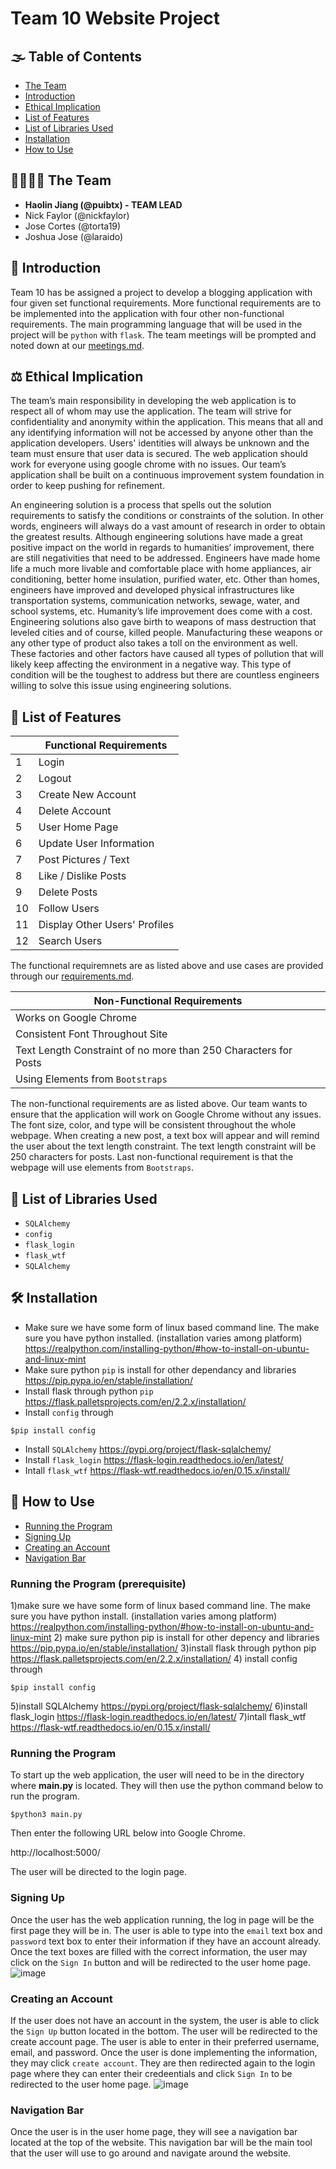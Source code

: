# Team 10 Website Project

## :fog: Table of Contents
- [The Team](https://github.com/puibtx/131-Team10/blob/master/readme%20(1).md#family_man_man_boy_boythe-team)
- [Introduction](https://github.com/puibtx/131-Team10/blob/master/readme%20(1).md#deciduous_treeintroduction)
- [Ethical Implication](https://github.com/puibtx/131-Team10/blob/master/readme%20(1).md#balance_scale-ethical-implication)
- [List of Features](https://github.com/puibtx/131-Team10/blob/master/readme%20(1).md#1st_place_medal-list-of-features)
- [List of Libraries Used](https://github.com/puibtx/131-Team10/blob/master/readme%20(1).md#abacus-list-of-libraries-used)
- [Installation](https://github.com/puibtx/131-Team10/blob/master/readme%20(1).md#hammer_and_wrench-installation)
- [How to Use](https://github.com/puibtx/131-Team10/blob/master/readme%20(1).md#rockethow-to-use)

## :family_man_man_boy_boy:	The Team
- **Haolin Jiang (@puibtx)   - TEAM LEAD**
- Nick Faylor (@nickfaylor)
- Jose Cortes (@torta19)
- Joshua Jose (@laraido)

## :deciduous_tree:	Introduction 

Team 10 has be assigned a project to develop a blogging application with four given set functional requirements. More functional requirements are to be implemented into the application with four other non-functional requirements. The main programming language that will be used in the project will be `python` with `flask`. The team meetings will be prompted and noted down at our [meetings.md](https://github.com/puibtx/131-Team10/blob/master/meetings.md).

## :balance_scale: Ethical Implication

The team’s main responsibility in developing the web application is to respect all of whom may use the application. The team will strive for confidentiality and anonymity within the application. This means that all and any identifying information will not be accessed by anyone other than the application developers. Users' identities will always be unknown and the team must ensure that user data is secured. The web application should work for everyone using google chrome with no issues. Our team’s application shall be built on a continuous improvement system foundation in order to keep pushing for refinement.

An engineering solution is a process that spells out the solution requirements to satisfy the conditions or constraints of the solution. In other words, engineers will always do a vast amount of research in order to obtain the greatest results. Although engineering solutions have made a great positive impact on the world in regards to humanities’ improvement, there are still negativities that need to be addressed. Engineers have made home life a much more livable and comfortable place with home appliances, air conditioning, better home insulation, purified water, etc. Other than homes, engineers have improved and developed physical infrastructures like transportation systems, communication networks, sewage, water, and school systems, etc. Humanity’s life improvement does come with a cost. Engineering solutions also gave birth to weapons of mass destruction that leveled cities and of course, killed people. Manufacturing these weapons or any other type of product also takes a toll on the environment as well. These factories and other factors have caused all types of pollution that will likely keep affecting the environment in a negative way. This type of condition will be the toughest to address but there are countless engineers willing to solve this issue using engineering solutions.

## :1st_place_medal: List of Features

|     |  **Functional Requirements**    | 
| -   | --------------------------      | 
| 1   | Login                           | 
| 2   | Logout                          | 
| 3   | Create New Account              |       
| 4   | Delete Account                  |       
| 5   | User Home Page                  |            
| 6   | Update User Information         |          
| 7   | Post Pictures / Text            |         
| 8   | Like / Dislike Posts            |           
| 9   | Delete Posts                    |         
| 10  | Follow Users                    |         
| 11  | Display Other Users' Profiles   |         
| 12  | Search Users                    |   

The functional requiremnets are as listed above and use cases are provided through our [requirements.md](https://github.com/puibtx/131-Team10/blob/master/requirements.md).

| **Non-Functional Requirements**                                 | 
| --------------------------------------------------------------- | 
| Works on Google Chrome                                          |     
| Consistent Font Throughout Site                                 |    
| Text Length Constraint of no more than 250 Characters for Posts |      
| Using Elements from `Bootstraps`                                | 

The non-functional requirements are as listed above. Our team wants to ensure that the application will work on Google Chrome without any issues. The font size, color, and type will be consistent throughout the whole webpage. When creating a new post, a text box will appear and will remind the user about the text length constraint. The text length constraint will be 250 characters for posts. Last non-functional requirement is that the webpage will use elements from `Bootstraps`.

## :abacus: List of Libraries Used

- `SQLAlchemy`
- `config`
- `flask_login`
- `flask_wtf`
- `SQLAlchemy`


## :hammer_and_wrench: Installation

- Make sure we have some form of linux based command line. The make sure you have python installed. (installation varies among platform) 
https://realpython.com/installing-python/#how-to-install-on-ubuntu-and-linux-mint
- Make sure python `pip` is install for other dependancy and libraries
https://pip.pypa.io/en/stable/installation/
- Install flask through python `pip`
https://flask.palletsprojects.com/en/2.2.x/installation/
- Install `config` through 
```
$pip install config

```
- Install `SQLAlchemy`
https://pypi.org/project/flask-sqlalchemy/
- Install `flask_login`
https://flask-login.readthedocs.io/en/latest/
- Intall `flask_wtf`
https://flask-wtf.readthedocs.io/en/0.15.x/install/


## :rocket:	How to Use

- [Running the Program](https://github.com/puibtx/131-Team10/blob/master/readme%20(1).md#running-the-program)
- [Signing Up](https://github.com/puibtx/131-Team10/blob/master/readme%20(1).md#signing-up)
- [Creating an Account](https://github.com/puibtx/131-Team10/blob/master/readme%20(1).md#creating-an-account)
- [Navigation Bar](https://github.com/puibtx/131-Team10/blob/master/readme%20(1).md#navigation-bar)
### Running the Program (prerequisite)
1)make sure we have some form of linux based command line. The make sure you have python install. (installation varies among platform) 
https://realpython.com/installing-python/#how-to-install-on-ubuntu-and-linux-mint
2) make sure python pip is install for other depency and libraries
https://pip.pypa.io/en/stable/installation/
3)install flask through python pip 
https://flask.palletsprojects.com/en/2.2.x/installation/
4) install config through 
```
$pip install config

```
5)install SQLAlchemy
https://pypi.org/project/flask-sqlalchemy/
6)install flask_login
https://flask-login.readthedocs.io/en/latest/
7)intall flask_wtf
https://flask-wtf.readthedocs.io/en/0.15.x/install/

### Running the Program
To start up the web application, the user will need to be in the directory where **main.py** is located. They will then use the python command below to run the program.
```
$python3 main.py

```
Then enter the following URL below into Google Chrome.

http://localhost:5000/

The user will be directed to the login page.

### Signing Up
Once the user has the web application running, the log in page will be the first page they will be in. The user is able to type into the `email` text box and `password` text box to enter their information if they have an account already. Once the text boxes are filled with the correct information, the user may click on the `Sign In` button and will be redirected to the user home page. 
![image](https://user-images.githubusercontent.com/116837728/207421796-06dc4e0e-7dee-4fd2-b7bb-3bfdc23a8932.png)

### Creating an Account
If the user does not have an account in the system, the user is able to click the `Sign Up` button located in the bottom. The user will be redirected to the create account page. The user is able to enter in their preferred username, email, and password. Once the user is done implementing the information, they may click `create account`. They are then redirected again to the login page where they can enter their credeentials and click `Sign In` to be redirected to the user home page.
![image](https://user-images.githubusercontent.com/116837728/207422688-cd7ea975-ff4c-4062-906e-e786b1a89b07.png)

### Navigation Bar
Once the user is in the user home page, they will see a navigation bar located at the top of the website. This navigation bar will be the main tool that the user will use to go around and navigate around the website. 


